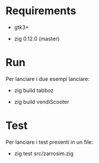 # Requirements

- gtk3+

- zig 0.12.0 (master)

# Run
Per lanciare i due esempi lanciare:

- zig build tabboz

- zig build vendiScooter 

# Test
Per lanciare i test presenti in un file:
    
- zig test src/zarrosim.zig

